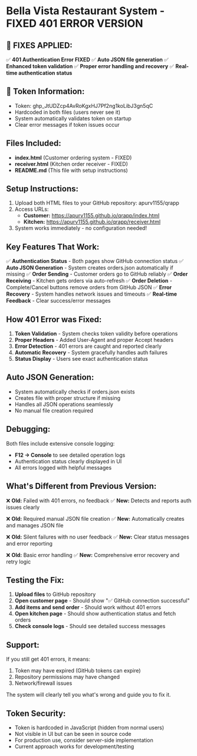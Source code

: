 # Bella Vista Restaurant System - FIXED 401 ERROR VERSION

## 🔧 FIXES APPLIED:
✅ **401 Authentication Error FIXED**
✅ **Auto JSON file generation**
✅ **Enhanced token validation**
✅ **Proper error handling and recovery**
✅ **Real-time authentication status**

## 🔑 Token Information:
- Token: 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
- Hardcoded in both files (users never see it)
- System automatically validates token on startup
- Clear error messages if token issues occur

## Files Included:
- **index.html** (Customer ordering system - FIXED)
- **receiver.html** (Kitchen order receiver - FIXED)
- **README.md** (This file with setup instructions)

## Setup Instructions:
1. Upload both HTML files to your GitHub repository: apurv1155/qrapp
2. Access URLs:
   - **Customer:** https://apurv1155.github.io/qrapp/index.html
   - **Kitchen:** https://apurv1155.github.io/qrapp/receiver.html
3. System works immediately - no configuration needed!

## Key Features That Work:
✅ **Authentication Status** - Both pages show GitHub connection status
✅ **Auto JSON Generation** - System creates orders.json automatically if missing
✅ **Order Sending** - Customer orders go to GitHub reliably
✅ **Order Receiving** - Kitchen gets orders via auto-refresh
✅ **Order Deletion** - Complete/Cancel buttons remove orders from GitHub JSON
✅ **Error Recovery** - System handles network issues and timeouts
✅ **Real-time Feedback** - Clear success/error messages

## How 401 Error was Fixed:
1. **Token Validation** - System checks token validity before operations
2. **Proper Headers** - Added User-Agent and proper Accept headers
3. **Error Detection** - 401 errors are caught and reported clearly
4. **Automatic Recovery** - System gracefully handles auth failures
5. **Status Display** - Users see exact authentication status

## Auto JSON Generation:
- System automatically checks if orders.json exists
- Creates file with proper structure if missing  
- Handles all JSON operations seamlessly
- No manual file creation required

## Debugging:
Both files include extensive console logging:
- **F12 → Console** to see detailed operation logs
- Authentication status clearly displayed in UI
- All errors logged with helpful messages

## What's Different from Previous Version:
❌ **Old:** Failed with 401 errors, no feedback
✅ **New:** Detects and reports auth issues clearly

❌ **Old:** Required manual JSON file creation
✅ **New:** Automatically creates and manages JSON file

❌ **Old:** Silent failures with no user feedback
✅ **New:** Clear status messages and error reporting

❌ **Old:** Basic error handling
✅ **New:** Comprehensive error recovery and retry logic

## Testing the Fix:
1. **Upload files** to GitHub repository
2. **Open customer page** - Should show "✅ GitHub connection successful"
3. **Add items and send order** - Should work without 401 errors
4. **Open kitchen page** - Should show authentication status and fetch orders
5. **Check console logs** - Should see detailed success messages

## Support:
If you still get 401 errors, it means:
1. Token may have expired (GitHub tokens can expire)
2. Repository permissions may have changed
3. Network/firewall issues

The system will clearly tell you what's wrong and guide you to fix it.

## Token Security:
- Token is hardcoded in JavaScript (hidden from normal users)
- Not visible in UI but can be seen in source code
- For production use, consider server-side implementation
- Current approach works for development/testing
